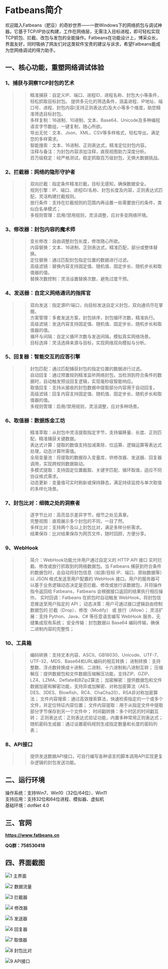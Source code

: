 # Fatbeans简介
欢迎踏入Fatbeans（肥豆）的奇妙世界——一款Windows下的网络抓包与调试神器。它基于TCP/IP协议构建，工作在网络层，无需注入目标进程，即可轻松实现TCP抓包、拦截、改包与发包的全能操作。Fatbeans在功能设计上，博采众长，界面友好，同时吸纳了网友们对这类软件宝贵的建议与诉求，希望Fatbeans能成为您网络调试的得力助手。

## 一、核心功能，重塑网络调试体验
### 1、捕获与洞察TCP封包的艺术
>>精准捕获：自定义IP、端口、进程ID、进程名称、封包大小等条件，轻松抓取目标封包。
提供多元化的筛选条件，涵盖进程、IP地址、端口号、进程、封包内容(支持正则表达式)及大小等多个维度，助您精准筛选目标封包。  
>>多样复制：16进制、10进制、文本、Base64、Unicode及多种编程语言字节数组，一键复制，随心所欲。  
>>导出无忧：文本、Json、XML、CSV等多样格式，轻松导出，满足您的多样需求。  
>>智能搜索：文本、16进制、正则表达式，精准定位封包内容。  
>>注释与备注：为封包内容添加注释，直观视图助力深度分析。  
>>百万级稳定：经严格测试，稳定抓取百万级封包，无惧大数据挑战。  

### 2、拦截器：网络的隐形守护者
>>双向拦截：指定条件精准拦截，目标无感知，确保数据安全。  
>>规则引擎：IP、端口、进程ID/名称、封包长度及内容，正则表达式匹配，灵活构建拦截规则。  
>>放行条件：支持在拦截规则的范围内再设置一些需要放行的条件，类似白名单模式；  
>>多规则管理：启用/禁用规则，灵活调整，应对多变网络环境。  

### 3、修改器：封包内容的魔术师
>>变长修改：自由调整封包长度，修改随心所欲。  
>>内容替换：文本、16进制、正则表达式，精准匹配，部分或整体替换。  
>>定位替换：通过匹配封包指定位置的数据进行过滤。  
>>高级滤镜：替换内容支持固定值、随机值、固定步长、随机步长和取值器的值。  
>>替换次数控制：灵活设置替换次数，避免过度干预。  

### 4、发送器：自定义网络通讯的指挥官
>>双向发送：指定源IP/端口，向目标发送自定义封包，双向通讯尽在掌握。  
>>方案管理：多套发送方案，封包排序，封包循环次数，精准执行。  
>>高级滤镜：发送内容支持固定值、随机值、固定步长、随机步长和取值器的值。  
>>循环与间隔：自定义循环次数与发送间隔，模拟真实网络场景。  
>>目标选择：灵活选择来源与目标，实现网络双向模拟与分析。  

### 5、回复器：智能交互的应答引擎
>>封包匹配：通过匹配捕获封包的指定位置的数据进行过滤。  
>>自动回复：通过预置规则精准监听网络封包，当检测到符合条件的数据时，自动触发预设回复逻辑，实现毫秒级智能响应。  
>>取值回复：支持从接收的封包数据中提取部分内容用于自动回复。  
>>高级滤镜：回复内容支持固定值、随机值、固定步长、随机步长和取值器的值。  
>>多规则管理：启用/禁用规则，灵活调整，应对多种场景。  

### 6、取值器：数据炼金工坊
>>精准萃取：从封包中灵活提取指定字节，支持偏移量、长度、正则匹配，精准捕获关键数据。  
>>表达式计算：提取的数值支持加减乘除、位运算、逻辑运算等表达式处理，动态计算所需值。  
>>全局变量池：将提取的数据存入变量库，供修改器、发送器、回复器调用，实现跨规则数据联动。  
>>多模式提取：支持固定位置截取、关键字匹配、循环取值，适应不同协议格式需求。  
>>动态更新：变量值可实时刷新或保持静态，满足持续监控与单次取值的多样化场景。  

### 7、封包比对：细微之处的洞察者
>>逐字节比对：高亮显示差异字节，细节之处见真章。  
>>完整视图：直观展示多个封包的不同，一目了然。  
>>多样比对：支持两个及以上封包比对，满足多样分析需求。  
>>结果保存：比对结果保存为网页文件，随时回顾，方便分享。  

### 9、WebHook
>>简介：WebHook功能允许用户通过自定义的 HTTP API 接口 实时拦截、修改或放行抓取到的网络数据包。当 Fatbeans 捕获到符合条件的数据包时，会自动将封包信息（如源/目标 IP、端口、原始数据等）以 JSON 格式发送至用户配置的 WebHook 接口。用户的服务器可以基于业务逻辑动态决定是否拦截、修改或放行该数据包，并将操作指令返回给 Fatbeans，Fatbeans 会根据接口返回的结果执行相应操作。 
>>实时回调：Fatbeans 在抓包时自动触发 WebHook，将封包信息推送至用户指定的 API；
>>动态决策：用户可通过接口逻辑自由控制数据包的 拦截（Drop）、修改（Modify） 或 放行（Allow）；
>>灵活扩展：支持 Python、Java、C# 等任意语言编写 WebHook 服务，无缝集成现有系统；
>>安全传输：封包数据以 Base64 编码传输，确保二进制内容的完整性；

### 10、工具箱
>>编码转换：支持文本内容、ASCII、GB18030、Unicode、UTF-7、UTF-32、MD5、Base64和URL编码的相互转换；
>>进制转换：支持整数、浮点数转换成十进制、二进制、十六进制和八进制互转；
>>压缩解压：提供数据包和文件数据压缩解压功能，支持ZIP、GZIP、LZ4、LZMA、Deflate和BZip2算法；
>>加密解密：提供数据包和文件数据加密和解密功能，支持异或加解密、对称加密算法（AES、DES、3DES、Blowfish、RC4、ChaCha20）、RSA非对称加密算法；
>>文件内容搜索：通过高效搜索算法，快速检索指定的一个或多个文件，并定位特征内容位置；
>>文件内容提取：用于从指定文件中提取部分字节保存到另一个文件中；
>>时间戳转换：多个时区的时间戳互转；
>>正则表达式：正则表达式验证功能，内置多种常用正则表达式；
>>随机密码生成器：通过设置密码规则生成指定数量和长度的密码列表；

### 8、API接口
>>提供发送数据API接口，可自行编写各种语言的脚本调用API实现更复杂逻辑的封包发送功能。  

## 二、运行环境
操作系统：支持Win7、Win10（32位/64位）、Win11  
支持应用：支持32位和64位进程、模拟器、虚拟机  
基础环境：dotNet 4.0  

## 三、官网
<b>https://www.fatbeans.cn</b>

<b>QQ群：758530418</b>

## 四、界面截图
![1 主界面](https://github.com/user-attachments/assets/9decb325-2601-4cc4-ac33-03ee6fb28852)

![2 数据流量](https://github.com/user-attachments/assets/2bd34c99-5f55-4192-b2f5-dd732e76dffe)

![3 拦截器](https://github.com/user-attachments/assets/bdc80dea-683a-4138-83d4-a87507c37ea6)

![4 修改器](https://github.com/user-attachments/assets/b7beb792-f1e1-4015-aeae-8ecd506fa993)

![5 发送器](https://github.com/user-attachments/assets/4aed7362-d5d8-4ad3-bd68-d889860c84db)

![6 回复器](https://github.com/user-attachments/assets/74f47c65-c972-4dde-a45b-65b2cc84e449)

![7 取值器](https://github.com/user-attachments/assets/30983d37-7d06-433e-ba36-586a144fddb9)

![8 封包比对](https://github.com/user-attachments/assets/1b6ca63f-146a-4a1d-b51c-9f7e3726467b)

![9 API接口](https://github.com/user-attachments/assets/52092c55-8974-4dbf-b70b-8fb469512038)















